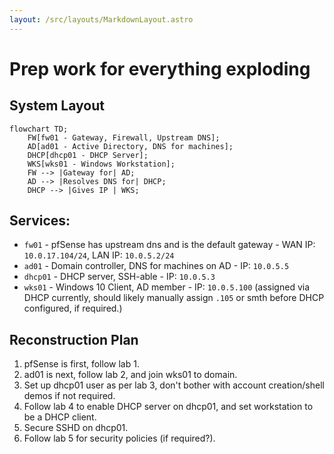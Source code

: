 ```yaml
---
layout: /src/layouts/MarkdownLayout.astro
---
```

# Prep work for everything exploding

## System Layout
```mermaid
flowchart TD;
    FW[fw01 - Gateway, Firewall, Upstream DNS];
    AD[ad01 - Active Directory, DNS for machines];
    DHCP[dhcp01 - DHCP Server];
    WKS[wks01 - Windows Workstation];
    FW --> |Gateway for| AD;
    AD --> |Resolves DNS for| DHCP;
    DHCP --> |Gives IP | WKS;
```

## Services:
* `fw01` - pfSense has upstream dns and is the default gateway - WAN IP: `10.0.17.104/24`, LAN IP: `10.0.5.2/24`
* `ad01` - Domain controller, DNS for machines on AD - IP: `10.0.5.5`
* `dhcp01` - DHCP server, SSH-able - IP: `10.0.5.3`
* `wks01` - Windows 10 Client, AD member - IP: `10.0.5.100` (assigned via DHCP currently, should likely manually assign `.105` or smth before DHCP configured, if required.)

## Reconstruction Plan
1. pfSense is first, follow lab 1.
2. ad01 is next, follow lab 2, and join wks01 to domain.
3. Set up dhcp01 user as per lab 3, don't bother with account creation/shell demos if not required.
4. Follow lab 4 to enable DHCP server on dhcp01, and set workstation to be a DHCP client.
5. Secure SSHD on dhcp01.
6. Follow lab 5 for security policies (if required?).